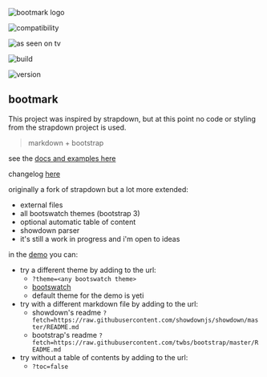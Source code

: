 ![bootmark logo](https://obedm503.github.io/bootmark/bootmark-logo.png)

![compatibility](http://forthebadge.com/images/badges/compatibility-club-penguin.svg)

![as seen on tv](http://forthebadge.com/images/badges/as-seen-on-tv.svg)

![build](https://img.shields.io/badge/build-passing-brightgreen.svg?style=flat-square)

![version](https://img.shields.io/badge/version-0.4.0-blue.svg?style=flat-square)

## bootmark

This project was inspired by strapdown, but at this point no code or styling from the strapdown project is used.

> markdown + bootstrap

see the [docs and examples here](https://obedm503.github.io/bootmark/docs/)

changelog [here](http://obedm503.github.io/bootmark/index.html?fetch=CHANGELOG.md)

originally a fork of strapdown but a lot more extended:
- external files
- all bootswatch themes (bootstrap 3)
- optional automatic table of content
- showdown parser
- it's still a work in progress and i'm open to ideas

in the [demo](https://obedm503.github.io/bootmark/) you can:
- try a different theme by adding to the url:
  - ``?theme=<any bootswatch theme>``
  - [bootswatch](https://bootswatch.com)
  - default theme for the demo is yeti
- try with a different markdown file by adding to the url:
  - showdown's readme ``?fetch=https://raw.githubusercontent.com/showdownjs/showdown/master/README.md``
  - bootstrap's readme ``?fetch=https://raw.githubusercontent.com/twbs/bootstrap/master/README.md``
- try without a table of contents by adding to the url:
  - ``?toc=false``
